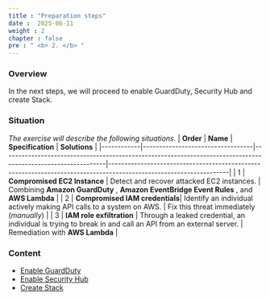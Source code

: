 ```yaml
---
title : "Preparation steps"
date :  2025-06-11
weight : 2 
chapter : false
pre : " <b> 2. </b> "
---
```


### Overview
In the next steps, we will proceed to enable GuardDuty, Security Hub and create Stack.
### Situation
*The exercise will describe the following situations.*
| **Order** | **Name**                          | **Specification**                                                                                                   | **Solutions**                                                                                                     |
|------------|----------------------------------|--------------------------------------------------------------------------------------------------------------|-------------------------------------------------------------------------------------------------------------------|
| 1          | **Compromised EC2 Instance**    |	Detect and recover attacked EC2 instances.                                                               | Combining **Amazon GuardDuty** , **Amazon EventBridge Event Rules** , and **AWS Lambda**                      |
| 2          | **Compromised IAM credentials**| Identify an individual actively making API calls to a system on AWS.                                             | Fix this threat immediately (*manually*)                                           |
| 3          | **IAM role exfiltration**       | Through a leaked credential, an individual is trying to break in and call an API from an external server.     | Remediation with **AWS Lambda**                                                                           |

### Content
  - [Enable GuardDuty](2.1-enableguardduty/)
  - [Enable Security Hub](2.2-enablesecurityhub/)
  - [Create Stack](2.3-createstack/)


  
